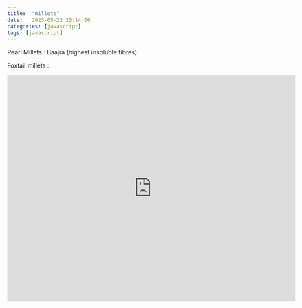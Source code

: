 ```yaml
---
title:  "millets"
date:   2023-05-22 23:14:00
categories: [javascript]
tags: [javascript]
---
```


Pearl Millets : Baajra (highest insoluble fibres)

Foxtail millets : 

<iframe src="https://fred.stlouisfed.org/graph/graph-landing.php?g=1tsHN&width=670&height=475" scrolling="no" frameborder="0" style="overflow:hidden; width:670px; height:525px;" allowTransparency="true" loading="lazy"></iframe>